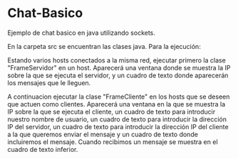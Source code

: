 # Chat-Basico
Ejemplo de chat basico en java utilizando sockets.

En la carpeta src se encuentran las clases java.
Para la ejecución:

Estando varios hosts conectados a la misma red, ejecutar primero la clase "FrameServidor" en un host. Aparecerá una ventana donde se muestra la IP sobre la que se ejecuta el servidor, y un cuadro de texto donde aparecerán los mensajes que le lleguen.

A continuacion ejecutar la clase "FrameCliente" en los hosts que se deseen que actuen como clientes. Aparecerá una ventana en la que se muestra la IP sobre la que se ejecuta el cliente, un cuadro de texto para introducir nuestro nombre de usuario, un cuadro de texto para introducir la dirección IP del servidor, un cuadro de texto para introducir la dirección IP del cliente a la que queremos enviar el mensaje y un cuadro de texto donde incluiremos el mensaje. Cuando recibimos un mensaje se muestra en el cuadro de texto inferior.
